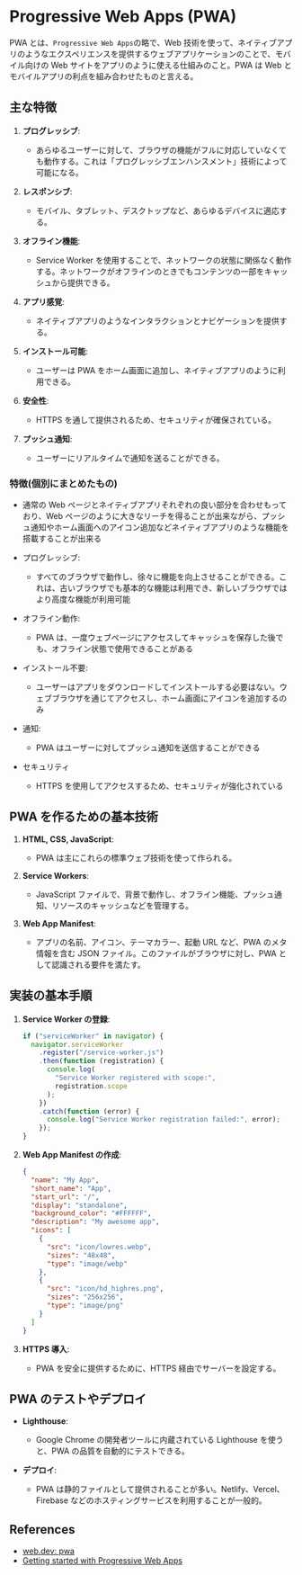 # Progressive Web Apps (PWA)

PWA とは、`Progressive Web Apps`の略で、Web 技術を使って、ネイティブアプリのようなエクスペリエンスを提供するウェブアプリケーションのことで、モバイル向けの Web サイトをアプリのように使える仕組みのこと。PWA は Web とモバイルアプリの利点を組み合わせたものと言える。

## 主な特徴

1. **プログレッシブ**:
   - あらゆるユーザーに対して、ブラウザの機能がフルに対応していなくても動作する。これは「プログレッシブエンハンスメント」技術によって可能になる。
2. **レスポンシブ**:

   - モバイル、タブレット、デスクトップなど、あらゆるデバイスに適応する。

3. **オフライン機能**:

   - Service Worker を使用することで、ネットワークの状態に関係なく動作する。ネットワークがオフラインのときでもコンテンツの一部をキャッシュから提供できる。

4. **アプリ感覚**:

   - ネイティブアプリのようなインタラクションとナビゲーションを提供する。

5. **インストール可能**:

   - ユーザーは PWA をホーム画面に追加し、ネイティブアプリのように利用できる。

6. **安全性**:

   - HTTPS を通して提供されるため、セキュリティが確保されている。

7. **プッシュ通知**:
   - ユーザーにリアルタイムで通知を送ることができる。

### 特徴(個別にまとめたもの)

- 通常の Web ページとネイティブアプリそれぞれの良い部分を合わせもっており、Web ページのように大きなリーチを得ることが出来ながら、プッシュ通知やホーム画面へのアイコン追加などネイティブアプリのような機能を搭載することが出来る

- プログレッシブ:
  - すべてのブラウザで動作し、徐々に機能を向上させることができる。これは、古いブラウザでも基本的な機能は利用でき、新しいブラウザではより高度な機能が利用可能
- オフライン動作:
  - PWA は、一度ウェブページにアクセスしてキャッシュを保存した後でも、オフライン状態で使用できることがある
- インストール不要:
  - ユーザーはアプリをダウンロードしてインストールする必要はない。ウェブブラウザを通じてアクセスし、ホーム画面にアイコンを追加するのみ
- 通知:
  - PWA はユーザーに対してプッシュ通知を送信することができる
- セキュリティ
  - HTTPS を使用してアクセスするため、セキュリティが強化されている

## PWA を作るための基本技術

1. **HTML, CSS, JavaScript**:

   - PWA は主にこれらの標準ウェブ技術を使って作られる。

2. **Service Workers**:

   - JavaScript ファイルで、背景で動作し、オフライン機能、プッシュ通知、リソースのキャッシュなどを管理する。

3. **Web App Manifest**:
   - アプリの名前、アイコン、テーマカラー、起動 URL など、PWA のメタ情報を含む JSON ファイル。このファイルがブラウザに対し、PWA として認識される要件を満たす。

## 実装の基本手順

1. **Service Worker の登録**:

   ```javascript
   if ("serviceWorker" in navigator) {
     navigator.serviceWorker
       .register("/service-worker.js")
       .then(function (registration) {
         console.log(
           "Service Worker registered with scope:",
           registration.scope
         );
       })
       .catch(function (error) {
         console.log("Service Worker registration failed:", error);
       });
   }
   ```

2. **Web App Manifest の作成**:

   ```json
   {
     "name": "My App",
     "short_name": "App",
     "start_url": "/",
     "display": "standalone",
     "background_color": "#FFFFFF",
     "description": "My awesome app",
     "icons": [
       {
         "src": "icon/lowres.webp",
         "sizes": "48x48",
         "type": "image/webp"
       },
       {
         "src": "icon/hd_highres.png",
         "sizes": "256x256",
         "type": "image/png"
       }
     ]
   }
   ```

3. **HTTPS 導入**:
   - PWA を安全に提供するために、HTTPS 経由でサーバーを設定する。

## PWA のテストやデプロイ

- **Lighthouse**:

  - Google Chrome の開発者ツールに内蔵されている Lighthouse を使うと、PWA の品質を自動的にテストできる。

- **デプロイ**:
  - PWA は静的ファイルとして提供されることが多い。Netlify、Vercel、Firebase などのホスティングサービスを利用することが一般的。

## References

- [web.dev: pwa](https://web.dev/progressive-web-apps/)
- [Getting started with Progressive Web Apps](https://developer.chrome.com/blog/getting-started-pwa/)
